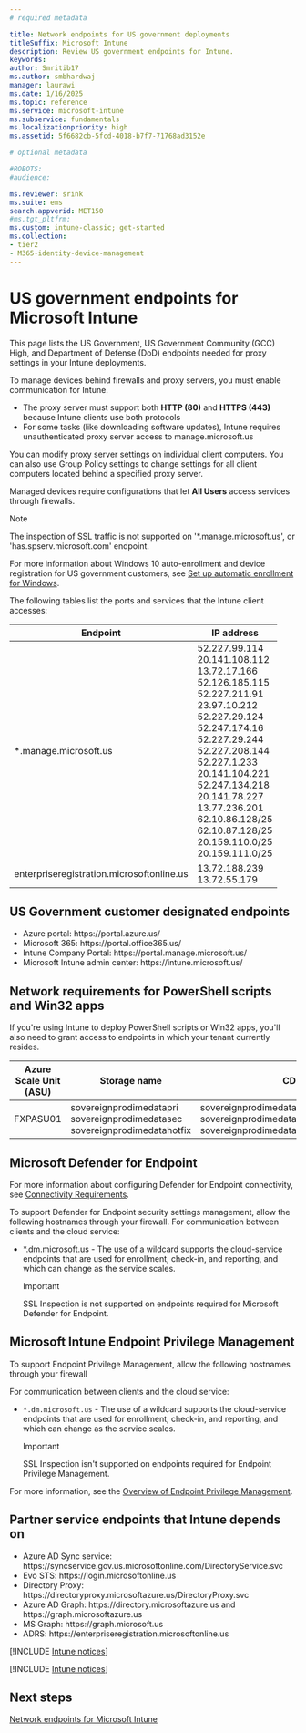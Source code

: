 ```yaml
---
# required metadata

title: Network endpoints for US government deployments
titleSuffix: Microsoft Intune
description: Review US government endpoints for Intune.
keywords:
author: Smritib17
ms.author: smbhardwaj
manager: laurawi
ms.date: 1/16/2025  
ms.topic: reference
ms.service: microsoft-intune
ms.subservice: fundamentals
ms.localizationpriority: high
ms.assetid: 5f6682cb-5fcd-4018-b7f7-71768ad3152e

# optional metadata

#ROBOTS:
#audience:

ms.reviewer: srink
ms.suite: ems
search.appverid: MET150
#ms.tgt_pltfrm:
ms.custom: intune-classic; get-started
ms.collection:
- tier2
- M365-identity-device-management
---
```


# US government endpoints for Microsoft Intune

This page lists the US Government, US Government Community (GCC) High, and Department of Defense (DoD) endpoints needed for proxy settings in your Intune deployments.

To manage devices behind firewalls and proxy servers, you must enable communication for Intune.

- The proxy server must support both **HTTP (80)** and **HTTPS (443)** because Intune clients use both protocols
- For some tasks (like downloading software updates), Intune requires unauthenticated proxy server access to manage.microsoft.us

You can modify proxy server settings on individual client computers. You can also use Group Policy settings to change settings for all client computers located behind a specified proxy server.

Managed devices require configurations that let **All Users** access services through firewalls.

> [!NOTE]
> The inspection of SSL traffic is not supported on '*.manage.microsoft.us', or 'has.spserv.microsoft.com' endpoint.

For more information about Windows 10 auto-enrollment and device registration for US government customers, see [Set up automatic enrollment for Windows](../enrollment/windows-enroll.md).  

The following tables list the ports and services that the Intune client accesses:

| Endpoint | IP address |
|---------------------|-----------|
|*.manage.microsoft.us | 52.227.99.114 <br> 20.141.108.112 <br> 13.72.17.166 <br> 52.126.185.115 <br> 52.227.211.91 <br> 23.97.10.212 <br> 52.227.29.124 <br> 52.247.174.16 <br> 52.227.29.244 <br> 52.227.208.144 <br> 52.227.1.233 <br> 20.141.104.221 <br> 52.247.134.218 <br> 20.141.78.227 <br> 13.77.236.201 <br> 62.10.86.128/25 <br> 62.10.87.128/25 <br> 20.159.110.0/25 <br> 20.159.111.0/25 <br>|
| enterpriseregistration.microsoftonline.us | 13.72.188.239 <br> 13.72.55.179 |

## US Government customer designated endpoints

- Azure portal: https:\//portal.azure.us/ 
- Microsoft 365: https:\//portal.office365.us/ 
- Intune Company Portal: https:\//portal.manage.microsoft.us/ 
- Microsoft Intune admin center: https:\//intune.microsoft.us/

## Network requirements for PowerShell scripts and Win32 apps  

If you're using Intune to deploy PowerShell scripts or Win32 apps, you'll also need to grant access to endpoints in which your tenant currently resides.

|Azure Scale Unit (ASU) | Storage name | CDN |
| --- | --- |--- |
|FXPASU01 | sovereignprodimedatapri<br>sovereignprodimedatasec<br>sovereignprodimedatahotfix | sovereignprodimedatapri.azureedge.net<br>sovereignprodimedatasec.azureedge.net<br>sovereignprodimedatahotfix.azureedge.net |

## Microsoft Defender for Endpoint

For more information about configuring Defender for Endpoint connectivity, see [Connectivity Requirements](../protect/mde-security-integration.md#connectivity-requirements).

To support Defender for Endpoint security settings management, allow the following hostnames through your firewall.
For communication between clients and the cloud service:

- \*.dm.microsoft.us - The use of a wildcard supports the cloud-service endpoints that are used for enrollment, check-in, and reporting, and which can change as the service scales.

  > [!IMPORTANT]
  > SSL Inspection is not supported on endpoints required for Microsoft Defender for Endpoint.

## Microsoft Intune Endpoint Privilege Management

To support Endpoint Privilege Management, allow the following hostnames through your firewall

For communication between clients and the cloud service:

- `*.dm.microsoft.us` - The use of a wildcard supports the cloud-service endpoints that are used for enrollment, check-in, and reporting, and which can change as the service scales.

  > [!IMPORTANT]  
  > SSL Inspection isn't supported on endpoints required for Endpoint Privilege Management.

For more information, see the [Overview of Endpoint Privilege Management](../protect/epm-overview.md).

## Partner service endpoints that Intune depends on

- Azure AD Sync service: https:\//syncservice.gov.us.microsoftonline.com/DirectoryService.svc
- Evo STS: https:\//login.microsoftonline.us
- Directory Proxy: https:\//directoryproxy.microsoftazure.us/DirectoryProxy.svc
- Azure AD Graph: https:\//directory.microsoftazure.us and https:\//graph.microsoftazure.us
- MS Graph: https:\//graph.microsoft.us
- ADRS: https:\//enterpriseregistration.microsoftonline.us

[!INCLUDE [Intune notices](../includes/windows-push-notification-services.md)]

[!INCLUDE [Intune notices](../includes/apple-device-network-information.md)]

## Next steps

[Network endpoints for Microsoft Intune](intune-endpoints.md)

